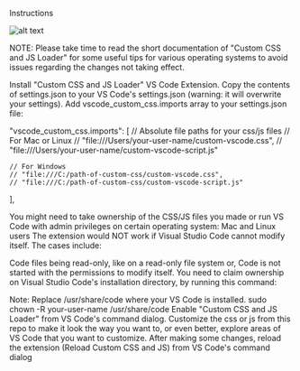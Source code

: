 Instructions

![alt text](https://github.com/Arunnpuram/vscode-settings/blob/main/vscode-settings.png)

NOTE: Please take time to read the short documentation of "Custom CSS and JS Loader" for some useful tips for various operating systems to avoid issues regarding the changes not taking effect.

Install "Custom CSS and JS Loader" VS Code Extension.
Copy the contents of settings.json to your VS Code's settings.json (warning: it will overwrite your settings).
Add vscode_custom_css.imports array to your settings.json file:

"vscode_custom_css.imports": [
    // Absolute file paths for your css/js files
    // For Mac or Linux
    // "file:///Users/your-user-name/custom-vscode.css",
    // "file:///Users/your-user-name/custom-vscode-script.js"

    // For Windows
    // "file:///C:/path-of-custom-css/custom-vscode.css",
    // "file:///C:/path-of-custom-css/custom-vscode-script.js"
],

You might need to take ownership of the CSS/JS files you made or run VS Code with admin privileges on certain operating system:
Mac and Linux users
The extension would NOT work if Visual Studio Code cannot modify itself. The cases include:

Code files being read-only, like on a read-only file system or,
Code is not started with the permissions to modify itself.
You need to claim ownership on Visual Studio Code's installation directory, by running this command:

Note: Replace /usr/share/code where your VS Code is installed.
sudo chown -R your-user-name /usr/share/code
Enable "Custom CSS and JS Loader" from VS Code's command dialog.
Customize the css or js from this repo to make it look the way you want to, or even better, explore areas of VS Code that you want to customize.
After making some changes, reload the extension (Reload Custom CSS and JS) from VS Code's command dialog
